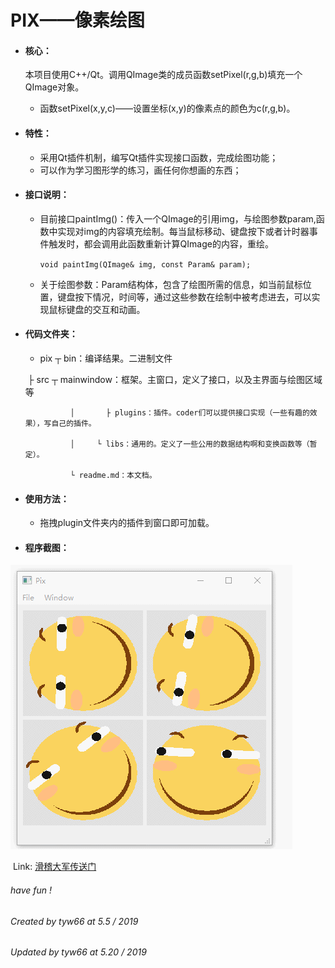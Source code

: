 # PIX——像素绘图
- #### **核心：**

  本项目使用C++/Qt。调用QImage类的成员函数setPixel(r,g,b)填充一个QImage对象。

  - 函数setPixel(x,y,c)——设置坐标(x,y)的像素点的颜色为c(r,g,b)。

- #### **特性：**

  - 采用Qt插件机制，编写Qt插件实现接口函数，完成绘图功能；
  - 可以作为学习图形学的练习，画任何你想画的东西；

- #### **接口说明：**

  - 目前接口paintImg()：传入一个QImage的引用img，与绘图参数param,函数中实现对img的内容填充绘制。每当鼠标移动、键盘按下或者计时器事件触发时，都会调用此函数重新计算QImage的内容，重绘。

    `void paintImg(QImage& img, const Param& param);`

  - 关于绘图参数：Param结构体，包含了绘图所需的信息，如当前鼠标位置，键盘按下情况，时间等，通过这些参数在绘制中被考虑进去，可以实现鼠标键盘的交互和动画。

- #### **代码文件夹：**

  - pix  ┬ bin：编译结果。二进制文件

  ​			   ├ src ┬ mainwindow：框架。主窗口，定义了接口，以及主界面与绘图区域等 

     			│	    ├ plugins：插件。coder们可以提供接口实现（一些有趣的效果），写自己的插件。

     			│  	  └ libs：通用的。定义了一些公用的数据结构啊和变换函数等（暂定）。

     			└ readme.md：本文档。

- #### **使用方法：**

  - 拖拽plugin文件夹内的插件到窗口即可加载。

- #### **程序截图：**

![img](./screenshot/demo.gif)

​	Link: [滑稽大军传送门](https://www.zhihu.com/question/51314788/answer/673470214)



###### have fun !



###### Created by tyw66 at 5.5 / 2019

###### Updated by tyw66 at 5.20 / 2019